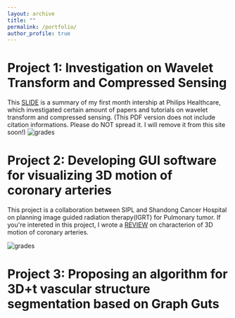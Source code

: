 ```yaml
---
layout: archive
title: ""
permalink: /portfolio/
author_profile: true
---
```

Project 1: Investigation on Wavelet Transform and Compressed Sensing
======
This [SLIDE](http://dukang4655.github.io/files/WT&CS.pdf) is a summary of my first month intership at Philips Healthcare, which investigated certain amount of papers and tutorials on wavelet transform and compressed sensing. (This PDF version does not include citation informations. Please do NOT spread it. I will remove it from this site soon!)
![grades](https://dukang4655.github.io/images/WT&CS.jpg)

Project 2: Developing GUI software for visualizing 3D motion of coronary arteries
======
This project is a collaboration between SIPL and Shandong Cancer Hospital on planning image guided radiation therapy(IGRT) for Pulmonary tumor. If you're intereted in this project, I wrote a [REVIEW](http://dukang4655.github.io/files/review.pdf) on characterion of 3D motion of coronary arteries. 

![grades](https://dukang4655.github.io/images/GUI.png)

Project 3: Proposing an algorithm for 3D+t vascular structure segmentation based on Graph Guts
======
